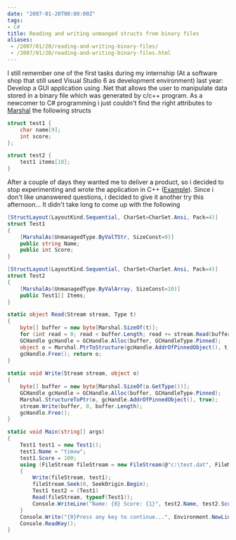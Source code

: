 ```yaml
---
date: "2007-01-20T00:00:00Z"
tags:
- C#
title: Reading and writing unmanged structs from binary files
aliases:
 - /2007/01/20/reading-and-writing-binary-files/
 - /2007/01/20/reading-and-writing-binary-files.html
---
```

I still remember one of the first tasks during my internship (At a software shop that still used Visual Studio 6 as development environment) last year: Develop a GUI application using .Net that allows the user to manipulate data stored in a binary file which was generated by c/c++ program. As a newcomer to C# programming i just couldn't find the right attributes to [Marshal](http://msdn2.microsoft.com/en-us/library/04fy9ya1.aspx) the following structs

```cpp
struct test1 {
	char name[9];
	int score;
};

struct test2 {
	test1 items[10];
}
```

After a couple of days they wanted me to deliver a product, so i decided to stop experimenting and wrote the application in C++ ([Example](http://www.timvw.be/reading-unmanaged-structs-with-net/)). Since i don't like unanswered questions, i decided to give it another try this afternoon... It didn't take long to come up with the following

```csharp
[StructLayout(LayoutKind.Sequential, CharSet=CharSet.Ansi, Pack=4)]
struct Test1
{
	[MarshalAs(UnmanagedType.ByValTStr, SizeConst=9)]
	public string Name;
	public int Score;
}

[StructLayout(LayoutKind.Sequential, CharSet=CharSet.Ansi, Pack=4)]
struct Test2
{
	[MarshalAs(UnmanagedType.ByValArray, SizeConst=10)]
	public Test1[] Items;
}

static object Read(Stream stream, Type t)
{
	byte[] buffer = new byte[Marshal.SizeOf(t)];
	for (int read = 0; read < buffer.Length; read += stream.Read(buffer, read, buffer.Length)) ; 
	GCHandle gcHandle = GCHandle.Alloc(buffer, GCHandleType.Pinned); 
	object o = Marshal.PtrToStructure(gcHandle.AddrOfPinnedObject(), t); 
	gcHandle.Free(); return o; 
} 
	
static void Write(Stream stream, object o) 
{ 
	byte[] buffer = new byte[Marshal.SizeOf(o.GetType())]; 
	GCHandle gcHandle = GCHandle.Alloc(buffer, GCHandleType.Pinned); 
	Marshal.StructureToPtr(o, gcHandle.AddrOfPinnedObject(), true); 
	stream.Write(buffer, 0, buffer.Length); 
	gcHandle.Free(); 
} 

static void Main(string[] args) 
{ 
	Test1 test1 = new Test1(); 
	test1.Name = "timvw"; 
	test1.Score = 100; 
	using (FileStream fileStream = new FileStream(@"c:\test.dat", FileMode.OpenOrCreate)) 
	{ 
		Write(fileStream, test1); 
		fileStream.Seek(0, SeekOrigin.Begin); 
		Test1 test2 = (Test1) 
		Read(fileStream, typeof(Test1)); 
		Console.WriteLine("Name: {0} Score: {1}", test2.Name, test2.Score); 
	} 
	Console.Write("{0}Press any key to continue...", Environment.NewLine); 
	Console.ReadKey(); 
}
```
